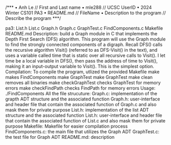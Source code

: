 /***
•	Anh Le // First and Last name
•	mle288 // UCSC UserID
•	2024 Winter CS101 PA3
•	README.md // FileName
•	Description to the program // Describe the program 
***/

pa3: List.h List.c Graph.h Graph.c GraphTest.c FindComponents.c Makefile README.md Description: build a Graph module in C that implements the Depth First Search (DFS) algorithm. This program will use the Graph module to find the strongly connected components of a digraph. Recall DFS() calls the recursive algorithm Visit() (referred to as DFS-Visit() in the text), and uses a variable called time that is static over all recursive calls to Visit(). I let time be a local variable in DFS(), then pass the address of time to Visit(), making it an input-output variable to Visit(). This is the simplest option.
Compilation: To compile the program, utlized the provided Makefile make makes FindComponents make GraphTest make GraphTest make clean removes all binaries make checkGraphTest checks GraphTest for memory errors make checkFindPath checks FindPath for memory errors
Usage: ./FindComponents 
All the file strucuture: Graph.c: implementation of the grapth ADT structure and the associated function Graph.h: user-interface and header file that contain the associated function of Graph.c and also mask them for private purpose List.h: implementation of the list ADT structure and the associated function List.h: user-interface and header file that contain the associated function of List.c and also mask them for private purpose Makefile: Makefile for easier compilation process FindComponents.c: the main file that utilizes the Graph ADT GraphTest.c: the test file for Graph ADT README.md: description